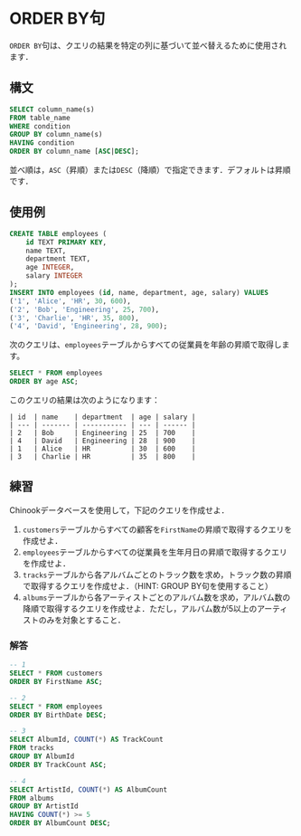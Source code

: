 # ORDER BY句

`ORDER BY`句は、クエリの結果を特定の列に基づいて並べ替えるために使用されます．

## 構文

```sql
SELECT column_name(s)
FROM table_name
WHERE condition
GROUP BY column_name(s)
HAVING condition
ORDER BY column_name [ASC|DESC];
```

並べ順は，`ASC`（昇順）または`DESC`（降順）で指定できます．デフォルトは昇順です．

## 使用例

```sql
CREATE TABLE employees (
    id TEXT PRIMARY KEY,
    name TEXT,
    department TEXT,
    age INTEGER,
    salary INTEGER
);
INSERT INTO employees (id, name, department, age, salary) VALUES
('1', 'Alice', 'HR', 30, 600),
('2', 'Bob', 'Engineering', 25, 700),
('3', 'Charlie', 'HR', 35, 800),
('4', 'David', 'Engineering', 28, 900);
```

次のクエリは、`employees`テーブルからすべての従業員を年齢の昇順で取得します。

```sql
SELECT * FROM employees
ORDER BY age ASC;
```

このクエリの結果は次のようになります：

```plaintext
| id  | name    | department  | age | salary |
| --- | ------- | ----------- | --- | ------ |
| 2   | Bob     | Engineering | 25  | 700    |
| 4   | David   | Engineering | 28  | 900    |
| 1   | Alice   | HR          | 30  | 600    |
| 3   | Charlie | HR          | 35  | 800    |
```

## 練習

Chinookデータベースを使用して，下記のクエリを作成せよ．

1. `customers`テーブルからすべての顧客を`FirstName`の昇順で取得するクエリを作成せよ．
2. `employees`テーブルからすべての従業員を生年月日の昇順で取得するクエリを作成せよ．
3. `tracks`テーブルから各アルバムごとのトラック数を求め，トラック数の昇順で取得するクエリを作成せよ．（HINT: GROUP BY句を使用すること）
4. `albums`テーブルから各アーティストごとのアルバム数を求め，アルバム数の降順で取得するクエリを作成せよ．ただし，アルバム数が5以上のアーティストのみを対象とすること．

### 解答

```sql
-- 1
SELECT * FROM customers
ORDER BY FirstName ASC;

-- 2
SELECT * FROM employees
ORDER BY BirthDate DESC;

-- 3
SELECT AlbumId, COUNT(*) AS TrackCount
FROM tracks
GROUP BY AlbumId
ORDER BY TrackCount ASC;

-- 4
SELECT ArtistId, COUNT(*) AS AlbumCount
FROM albums
GROUP BY ArtistId
HAVING COUNT(*) >= 5
ORDER BY AlbumCount DESC;
```